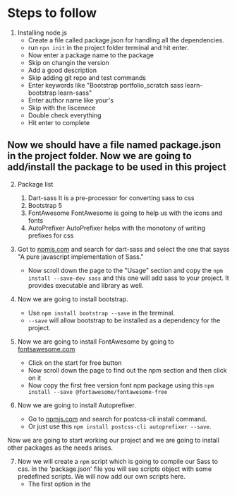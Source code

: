 # Steps to follow

1. Installing node.js
    * Create a file called package.json for handling all the dependencies.
    * run `npn init` in the project folder terminal and hit enter.
    * Now enter a package name to the package 
    * Skip on changin the version
    * Add a good description
    * Skip adding git repo and test commands
    * Enter keywords like "Bootstrap portfolio_scratch sass learn-bootstrap learn-sass"
    * Enter author name like your's
    * Skip with the liscenece
    * Double check everything
    * Hit enter to complete

## Now we should have a file named package.json in the project folder. Now we are going to add/install the package to be used in this project

2. Package list
    1. Dart-sass
    It is a pre-processor for converting sass to css
    2. Bootstrap 5
    3. FontAwesome
    FontAwesome is going to help us with the icons and fonts
    4. AutoPrefixer
    AutoPrefixer helps with the monotony of writing prefixes for css

3. Got to [npmjs.com](https://npmjs.com) and search for dart-sass and select the one that sayss "A pure javascript implementation of Sass."
    * Now scroll down the page to the "Usage" section and copy the `npm install --save-dev sass` and this one will add sass to your project. It provides executable and library as well.

4. Now we are going to install bootstrap. 
    * Use `npm install bootstrap --save` in the terminal.
    * `--save` will allow bootstrap to be installed as a dependency for the project. 

5. Now we are going to install FontAwesome by going to [fontsawesome.com](https://fontsawesome.com)
    * Click on the start for free button
    * Now scroll down the page to find out the npm section and then click on it
    * Now copy the first free version font npm package using this `npm install --save @fortawesome/fontawesome-free`

6. Now we are going to install Autoprefixer.
    * Go to [npmjs.com](https://npmjs.com) and search for postcss-cli install command.
    * Or just use this `npm install postcss-cli autoprefixer --save`.

Now we are going to start working our project and we are going to install other packages as the needs arises. 

7. Now we will create a `npm` script which is going to compile our Sass to css. In the 'package.json' file you will see scripts object with some predefined scripts. We will now add our own scripts here. 
    * The first option in the 


